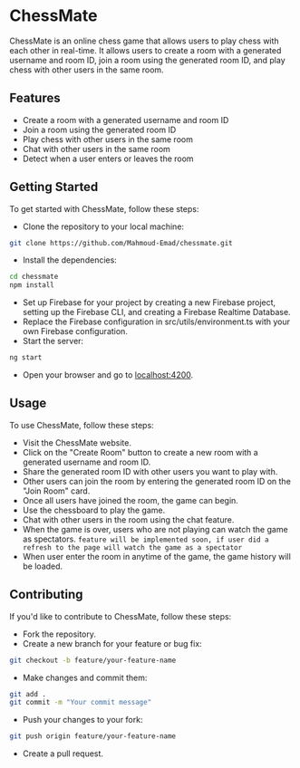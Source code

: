 # ChessMate

ChessMate is an online chess game that allows users to play chess with each other in real-time. It allows users to create a room with a generated username and room ID, join a room using the generated room ID, and play chess with other users in the same room.

## Features

- Create a room with a generated username and room ID
- Join a room using the generated room ID
- Play chess with other users in the same room
- Chat with other users in the same room
- Detect when a user enters or leaves the room

## Getting Started

To get started with ChessMate, follow these steps:

- Clone the repository to your local machine:

```sh
git clone https://github.com/Mahmoud-Emad/chessmate.git
```

- Install the dependencies:

```sh
cd chessmate
npm install
```

- Set up Firebase for your project by creating a new Firebase project, setting up the Firebase CLI, and creating a Firebase Realtime Database.
- Replace the Firebase configuration in src/utils/environment.ts with your own Firebase configuration.
- Start the server:

```sh
ng start
```

- Open your browser and go to [localhost:4200](http://localhost:4200).

## Usage

To use ChessMate, follow these steps:

- Visit the ChessMate website.
- Click on the "Create Room" button to create a new room with a generated username and room ID.
- Share the generated room ID with other users you want to play with.
- Other users can join the room by entering the generated room ID on the "Join Room" card.
- Once all users have joined the room, the game can begin.
- Use the chessboard to play the game.
- Chat with other users in the room using the chat feature.
- When the game is over, users who are not playing can watch the game as spectators. `feature will be implemented soon, if user did a refresh to the page will watch the game as a spectator`
- When user enter the room in anytime of the game, the game history will be loaded.

## Contributing

If you'd like to contribute to ChessMate, follow these steps:

- Fork the repository.
- Create a new branch for your feature or bug fix:

```sh
git checkout -b feature/your-feature-name
```

- Make changes and commit them:

```sh
git add .
git commit -m "Your commit message"
```

- Push your changes to your fork:

```sh
git push origin feature/your-feature-name
```

- Create a pull request.
